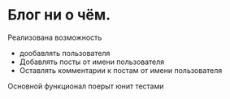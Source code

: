 # Блог ни о чём.
Реализована возможность 
- дообавлять пользователя
- Добавлять посты от имени пользователя
- Оставлять комментарии к постам от имени пользователя

Основной функционал поерыт юнит тестами

